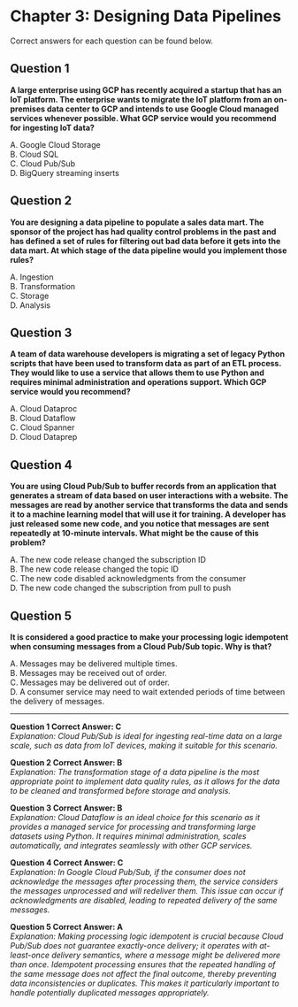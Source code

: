 # Chapter 3: Designing Data Pipelines

Correct answers for each question can be found below.

## Question 1

**A large enterprise using GCP has recently acquired a startup that has an IoT platform. The enterprise wants to migrate the IoT platform from an on-premises data center to GCP and intends to use Google Cloud managed services whenever possible. What GCP service would you recommend for ingesting IoT data?**

A. Google Cloud Storage  
B. Cloud SQL  
C. Cloud Pub/Sub  
D. BigQuery streaming inserts  


## Question 2

**You are designing a data pipeline to populate a sales data mart. The sponsor of the project has had quality control problems in the past and has defined a set of rules for filtering out bad data before it gets into the data mart. At which stage of the data pipeline would you implement those rules?**

A. Ingestion  
B. Transformation  
C. Storage  
D. Analysis  


## Question 3

**A team of data warehouse developers is migrating a set of legacy Python scripts that have been used to transform data as part of an ETL process. They would like to use a service that allows them to use Python and requires minimal administration and operations support. Which GCP service would you recommend?**

A. Cloud Dataproc  
B. Cloud Dataflow  
C. Cloud Spanner  
D. Cloud Dataprep  


## Question 4

**You are using Cloud Pub/Sub to buffer records from an application that generates a stream of data based on user interactions with a website. The messages are read by another service that transforms the data and sends it to a machine learning model that will use it for training. A developer has just released some new code, and you notice that messages are sent repeatedly at 10-minute intervals. What might be the cause of this problem?**

A. The new code release changed the subscription ID  
B. The new code release changed the topic ID  
C. The new code disabled acknowledgments from the consumer  
D. The new code changed the subscription from pull to push  


## Question 5

**It is considered a good practice to make your processing logic idempotent when consuming messages from a Cloud Pub/Sub topic. Why is that?**

A. Messages may be delivered multiple times.  
B. Messages may be received out of order.  
C. Messages may be delivered out of order.  
D. A consumer service may need to wait extended periods of time between the delivery of messages.



---


**Question 1 Correct Answer: C**  
_Explanation: Cloud Pub/Sub is ideal for ingesting real-time data on a large scale, such as data from IoT devices, making it suitable for this scenario._

**Question 2 Correct Answer: B**  
_Explanation: The transformation stage of a data pipeline is the most appropriate point to implement data quality rules, as it allows for the data to be cleaned and transformed before storage and analysis._

**Question 3 Correct Answer: B**  
_Explanation: Cloud Dataflow is an ideal choice for this scenario as it provides a managed service for processing and transforming large datasets using Python. It requires minimal administration, scales automatically, and integrates seamlessly with other GCP services._

**Question 4 Correct Answer: C**  
_Explanation: In Google Cloud Pub/Sub, if the consumer does not acknowledge the messages after processing them, the service considers the messages unprocessed and will redeliver them. This issue can occur if acknowledgments are disabled, leading to repeated delivery of the same messages._

**Question 5 Correct Answer: A**  
_Explanation: Making processing logic idempotent is crucial because Cloud Pub/Sub does not guarantee exactly-once delivery; it operates with at-least-once delivery semantics, where a message might be delivered more than once. Idempotent processing ensures that the repeated handling of the same message does not affect the final outcome, thereby preventing data inconsistencies or duplicates. This makes it particularly important to handle potentially duplicated messages appropriately._

